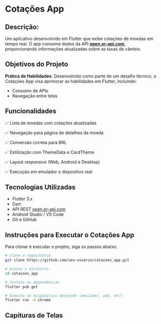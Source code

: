 # Cotações App

## Descrição:

Um aplicativo desenvolvido em Flutter que exibe cotações de moedas em tempo real. O app consome dados da API **[open.er-api.com](https://open.er-api.com/v6/latest/USD)**, proporcionando informações atualizadas sobre as taxas de câmbio.

## Objetivos do Projeto
**Prática de Habilidades**: Desenvolvido como parte de um desafio técnico, o Cotações App visa aprimorar as habilidades em Flutter, incluindo:
* Consumo de APIs
* Navegação entre telas
## Funcionalidades
✅ Lista de moedas com cotações atualizadas

✅ Navegação para página de detalhes da moeda

✅ Conversão correta para BRL

✅ Estilização com ThemeData e CardTheme

✅ Layout responsivo (Web, Android e Desktop)

✅ Execução em emulador e dispositivo real
## Tecnologias Utilizadas
* Flutter 3.x
* Dart
* API REST [open.er-api.com](https://open.er-api.com/v6/latest/USD)
* Android Studio / VS Code
* Git e GitHub

## Instruções para Executar o Cotações App

Para clonar e executar o projeto, siga os passos abaixo:

```bash
# Clone o repositório
git clone https://github.com/seu-usuario/cotacoes_app.git

# Acesse o diretório
cd cotacoes_app

# Instale as dependências
flutter pub get

# Execute no dispositivo desejado (emulador, web, etc)
flutter run -d chrome
```
## Capituras de Telas
